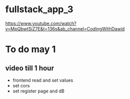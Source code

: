 # fullstack_app_3

https://www.youtube.com/watch?v=MpQbwtSiZ7E&t=136s&ab_channel=CodingWithDawid


# To do may 1 
## video till 1 hour
* frontend read and set values
* set cors
* set register page and dB
